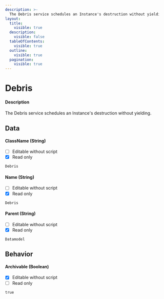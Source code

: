```yaml
---
description: >-
  The Debris service schedules an Instance's destruction without yielding.
layout:
  title:
    visible: true
  description:
    visible: false
  tableOfContents:
    visible: true
  outline:
    visible: true
  pagination:
    visible: true
---
```


# Debris

#### Description

The Debris service schedules an Instance's destruction without yielding.

## Data

#### ClassName (String)

* [ ] Editable without script
* [x] Read only

```
Debris
```

#### Name (String)

* [ ] Editable without script
* [x] Read only

```
Debris
```

#### Parent (String)

* [ ] Editable without script
* [x] Read only

```
Datamodel
```

## Behavior

#### Archivable (Boolean)

* [x] Editable without script
* [ ] Read only

```
true
```
